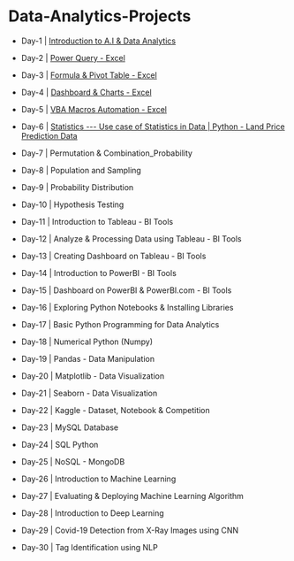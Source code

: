 # Data-Analytics-Projects

- Day-1 | [Introduction to A.I & Data Analytics](https://github.com/Ahmedfurkhan/30days-Data-Analytics-Projects/tree/main/Introduction-to-AI-and-Data-Analytics)
  
- Day-2 | [Power Query - Excel](https://github.com/Ahmedfurkhan/30days-Data-Analytics-Projects/tree/main/Power%20Query%20-%20Excel)
- Day-3 | [Formula & Pivot Table - Excel](https://github.com/Ahmedfurkhan/30days-Data-Analytics-Projects/tree/main/Formula%20%26%20Pivot%20Table%20-%20Excel/3_FormulaPivotTable_ExcelInternship) 
- Day-4 | [Dashboard & Charts - Excel](https://github.com/Ahmedfurkhan/30days-Data-Analytics-Projects/tree/main/Dashboard%20%26%20Charts%20-%20Excel)
- Day-5 | [VBA Macros Automation - Excel](https://github.com/Ahmedfurkhan/30days-Data-Analytics-Projects/tree/main/VBA%20Macros%20Automation%20-%20Excel)
- Day-6 | [Statistics --- Use case of Statistics in Data | Python - Land Price Prediction Data](https://github.com/Ahmedfurkhan/30days-Data-Analytics-Projects/tree/main/Statistics%20---%20Use%20case%20of%20Statistics%20in%20Data%20%20Python%20-%20Land%20Price%20Prediction%20Data)
- Day-7 | Permutation & Combination_Probability
- Day-8 | Population and Sampling
- Day-9 | Probability Distribution
- Day-10 | Hypothesis Testing
- Day-11 | Introduction to Tableau - BI Tools
- Day-12 | Analyze & Processing Data using Tableau - BI Tools
- Day-13 | Creating Dashboard on Tableau - BI Tools
- Day-14 | Introduction to PowerBI - BI Tools
- Day-15 | Dashboard on PowerBI & PowerBI.com - BI Tools
- Day-16 | Exploring Python Notebooks & Installing Libraries
- Day-17 | Basic Python Programming for Data Analytics
- Day-18 | Numerical Python (Numpy)
- Day-19 | Pandas - Data Manipulation
- Day-20 | Matplotlib - Data Visualization
- Day-21 | Seaborn - Data Visualization
- Day-22 | Kaggle - Dataset, Notebook & Competition
- Day-23 | MySQL Database
- Day-24 | SQL Python
- Day-25 | NoSQL - MongoDB
- Day-26 | Introduction to Machine Learning
- Day-27 | Evaluating & Deploying Machine Learning Algorithm
- Day-28 | Introduction to Deep Learning
- Day-29 | Covid-19 Detection from X-Ray Images using CNN
- Day-30 | Tag Identification using NLP
